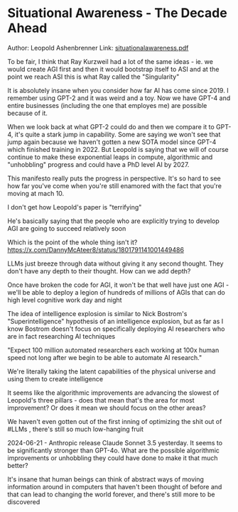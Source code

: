 # Situational Awareness - The Decade Ahead

Author: Leopold Ashenbrenner
Link: [situationalawareness.pdf](https://situational-awareness.ai/wp-content/uploads/2024/06/situationalawareness.pdf)

To be fair, I think that Ray Kurzweil had a lot of the same ideas - ie. we would create AGI first and then it would bootstrap itself to ASI and at the point we reach ASI this is what Ray called the "Singularity"

It is absolutely insane when you consider how far AI has come since 2019. I remember using GPT-2 and it was weird and a toy. Now we have GPT-4 and entire businesses (including the one that employes me) are possible because of it.

When we look back at what GPT-2 could do and then we compare it to GPT-4, it's quite a stark jump in capability. Some are saying we won't see that jump again because we haven't gotten a new SOTA model since GPT-4 which finished training in 2022. But Leopold is saying that we will of course continue to make these exponential leaps in compute, algorithmic and "unhobbling" progress and could have a PhD level AI by 2027.

This manifesto really puts the progress in perspective. It's so hard to see how far you've come when you're still enamored with the fact that you're moving at mach 10.

I don't get how Leopold's paper is "terrifying"

He's basically saying that the people who are explicitly trying to develop AGI are going to succeed relatively soon

Which is the point of the whole thing isn't it? https://x.com/DannyMcAteer8/status/1801791141001449486

LLMs just breeze through data without giving it any second thought. They don't have any depth to their thought. How can we add depth?

Once have broken the code for AGI, it won't be that well have just one AGI - we'll be able to deploy a legion of hundreds of millions of AGIs that can do high level cognitive work day and night

The idea of intelligence explosion is similar to Nick Bostrom's "Superintelligence" hypothesis of an intelligence explosion, but as far as I know Bostrom doesn't focus on specifically deploying AI researchers who are in fact researching AI techniques

"Expect 100 million automated researchers each working at 100x human speed not long after we begin to be able to automate AI research."

We're literally taking the latent capabilities of the physical universe and using them to create intelligence

It seems like the algorithmic improvements are advancing the slowest of Leopold's three pillars - does that mean that's the area for most improvement? Or does it mean we should focus on the other areas?

We haven't even gotten out of the first inning of optimizing the shit out of #LLMs , there's still so much low-hanging fruit

2024-06-21 - Anthropic release Claude Sonnet 3.5 yesterday. It seems to be significantly stronger than GPT-4o. What are the possible algorithmic improvements or unhobbling they could have done to make it that much better?

It's insane that human beings can think of abstract ways of moving information around in computers that haven't been thought of before and that can lead to changing the world forever, and there's still more to be discovered
